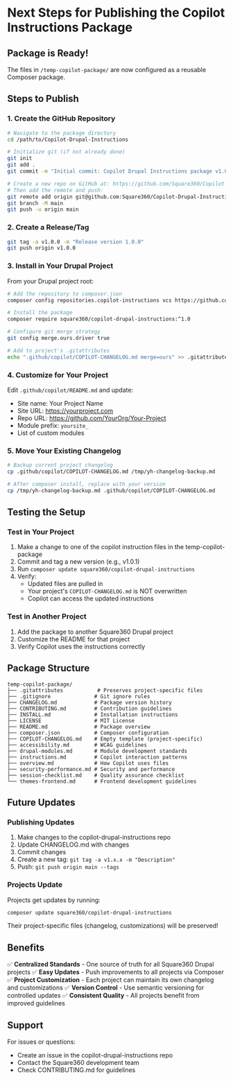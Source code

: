 # Next Steps for Publishing the Copilot Instructions Package

## Package is Ready! 

The files in `/temp-copilot-package/` are now configured as a reusable Composer package.

## Steps to Publish

### 1. Create the GitHub Repository

```bash
# Navigate to the package directory
cd /path/to/Copilot-Drupal-Instructions

# Initialize git (if not already done)
git init
git add .
git commit -m "Initial commit: Copilot Drupal Instructions package v1.0.0"

# Create a new repo on GitHub at: https://github.com/Square360/Copilot-Drupal-Instructions
# Then add the remote and push:
git remote add origin git@github.com:Square360/Copilot-Drupal-Instructions.git
git branch -M main
git push -u origin main
```

### 2. Create a Release/Tag

```bash
git tag -a v1.0.0 -m "Release version 1.0.0"
git push origin v1.0.0
```

### 3. Install in Your Drupal Project

From your Drupal project root:

```bash
# Add the repository to composer.json
composer config repositories.copilot-instructions vcs https://github.com/Square360/Copilot-Drupal-Instructions

# Install the package
composer require square360/copilot-drupal-instructions:^1.0

# Configure git merge strategy
git config merge.ours.driver true

# Add to project's .gitattributes
echo ".github/copilot/COPILOT-CHANGELOG.md merge=ours" >> .gitattributes
```

### 4. Customize for Your Project

Edit `.github/copilot/README.md` and update:
- Site name: Your Project Name
- Site URL: https://yourproject.com
- Repo URL: https://github.com/YourOrg/Your-Project
- Module prefix: `yoursite_`
- List of custom modules

### 5. Move Your Existing Changelog

```bash
# Backup current project changelog
cp .github/copilot/COPILOT-CHANGELOG.md /tmp/yh-changelog-backup.md

# After composer install, replace with your version
cp /tmp/yh-changelog-backup.md .github/copilot/COPILOT-CHANGELOG.md
```

## Testing the Setup

### Test in Your Project

1. Make a change to one of the copilot instruction files in the temp-copilot-package
2. Commit and tag a new version (e.g., v1.0.1)
3. Run `composer update square360/copilot-drupal-instructions`
4. Verify:
   - Updated files are pulled in
   - Your project's `COPILOT-CHANGELOG.md` is NOT overwritten
   - Copilot can access the updated instructions

### Test in Another Project

1. Add the package to another Square360 Drupal project
2. Customize the README for that project
3. Verify Copilot uses the instructions correctly

## Package Structure

```
temp-copilot-package/
├── .gitattributes           # Preserves project-specific files
├── .gitignore              # Git ignore rules
├── CHANGELOG.md            # Package version history
├── CONTRIBUTING.md         # Contribution guidelines
├── INSTALL.md              # Installation instructions
├── LICENSE                 # MIT License
├── README.md               # Package overview
├── composer.json           # Composer configuration
├── COPILOT-CHANGELOG.md    # Empty template (project-specific)
├── accessibility.md        # WCAG guidelines
├── drupal-modules.md       # Module development standards
├── instructions.md         # Copilot interaction patterns
├── overview.md             # How Copilot uses files
├── security-performance.md # Security and performance
├── session-checklist.md    # Quality assurance checklist
└── themes-frontend.md      # Frontend development guidelines
```

## Future Updates

### Publishing Updates

1. Make changes to the copilot-drupal-instructions repo
2. Update CHANGELOG.md with changes
3. Commit changes
4. Create a new tag: `git tag -a v1.x.x -m "Description"`
5. Push: `git push origin main --tags`

### Projects Update

Projects get updates by running:
```bash
composer update square360/copilot-drupal-instructions
```

Their project-specific files (changelog, customizations) will be preserved!

## Benefits

✅ **Centralized Standards** - One source of truth for all Square360 Drupal projects
✅ **Easy Updates** - Push improvements to all projects via Composer
✅ **Project Customization** - Each project can maintain its own changelog and customizations
✅ **Version Control** - Use semantic versioning for controlled updates
✅ **Consistent Quality** - All projects benefit from improved guidelines

## Support

For issues or questions:
- Create an issue in the copilot-drupal-instructions repo
- Contact the Square360 development team
- Check CONTRIBUTING.md for guidelines
